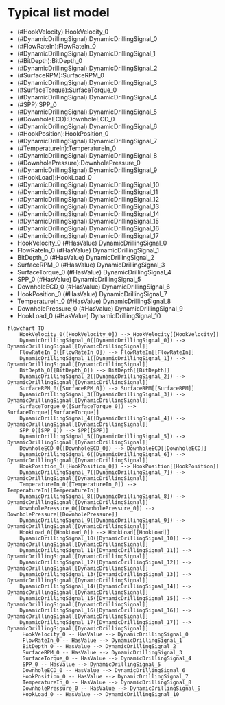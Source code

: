 # Typical list model
- (#HookVelocity):HookVelocity_0
- (#DynamicDrillingSignal):DynamicDrillingSignal_0
- (#FlowRateIn):FlowRateIn_0
- (#DynamicDrillingSignal):DynamicDrillingSignal_1
- (#BitDepth):BitDepth_0
- (#DynamicDrillingSignal):DynamicDrillingSignal_2
- (#SurfaceRPM):SurfaceRPM_0
- (#DynamicDrillingSignal):DynamicDrillingSignal_3
- (#SurfaceTorque):SurfaceTorque_0
- (#DynamicDrillingSignal):DynamicDrillingSignal_4
- (#SPP):SPP_0
- (#DynamicDrillingSignal):DynamicDrillingSignal_5
- (#DownholeECD):DownholeECD_0
- (#DynamicDrillingSignal):DynamicDrillingSignal_6
- (#HookPosition):HookPosition_0
- (#DynamicDrillingSignal):DynamicDrillingSignal_7
- (#TemperatureIn):TemperatureIn_0
- (#DynamicDrillingSignal):DynamicDrillingSignal_8
- (#DownholePressure):DownholePressure_0
- (#DynamicDrillingSignal):DynamicDrillingSignal_9
- (#HookLoad):HookLoad_0
- (#DynamicDrillingSignal):DynamicDrillingSignal_10
- (#DynamicDrillingSignal):DynamicDrillingSignal_11
- (#DynamicDrillingSignal):DynamicDrillingSignal_12
- (#DynamicDrillingSignal):DynamicDrillingSignal_13
- (#DynamicDrillingSignal):DynamicDrillingSignal_14
- (#DynamicDrillingSignal):DynamicDrillingSignal_15
- (#DynamicDrillingSignal):DynamicDrillingSignal_16
- (#DynamicDrillingSignal):DynamicDrillingSignal_17
- HookVelocity_0 (#HasValue) DynamicDrillingSignal_0
- FlowRateIn_0 (#HasValue) DynamicDrillingSignal_1
- BitDepth_0 (#HasValue) DynamicDrillingSignal_2
- SurfaceRPM_0 (#HasValue) DynamicDrillingSignal_3
- SurfaceTorque_0 (#HasValue) DynamicDrillingSignal_4
- SPP_0 (#HasValue) DynamicDrillingSignal_5
- DownholeECD_0 (#HasValue) DynamicDrillingSignal_6
- HookPosition_0 (#HasValue) DynamicDrillingSignal_7
- TemperatureIn_0 (#HasValue) DynamicDrillingSignal_8
- DownholePressure_0 (#HasValue) DynamicDrillingSignal_9
- HookLoad_0 (#HasValue) DynamicDrillingSignal_10
```mermaid
flowchart TD
	HookVelocity_0([HookVelocity_0]) --> HookVelocity[[HookVelocity]]
	DynamicDrillingSignal_0([DynamicDrillingSignal_0]) --> DynamicDrillingSignal[[DynamicDrillingSignal]]
	FlowRateIn_0([FlowRateIn_0]) --> FlowRateIn[[FlowRateIn]]
	DynamicDrillingSignal_1([DynamicDrillingSignal_1]) --> DynamicDrillingSignal[[DynamicDrillingSignal]]
	BitDepth_0([BitDepth_0]) --> BitDepth[[BitDepth]]
	DynamicDrillingSignal_2([DynamicDrillingSignal_2]) --> DynamicDrillingSignal[[DynamicDrillingSignal]]
	SurfaceRPM_0([SurfaceRPM_0]) --> SurfaceRPM[[SurfaceRPM]]
	DynamicDrillingSignal_3([DynamicDrillingSignal_3]) --> DynamicDrillingSignal[[DynamicDrillingSignal]]
	SurfaceTorque_0([SurfaceTorque_0]) --> SurfaceTorque[[SurfaceTorque]]
	DynamicDrillingSignal_4([DynamicDrillingSignal_4]) --> DynamicDrillingSignal[[DynamicDrillingSignal]]
	SPP_0([SPP_0]) --> SPP[[SPP]]
	DynamicDrillingSignal_5([DynamicDrillingSignal_5]) --> DynamicDrillingSignal[[DynamicDrillingSignal]]
	DownholeECD_0([DownholeECD_0]) --> DownholeECD[[DownholeECD]]
	DynamicDrillingSignal_6([DynamicDrillingSignal_6]) --> DynamicDrillingSignal[[DynamicDrillingSignal]]
	HookPosition_0([HookPosition_0]) --> HookPosition[[HookPosition]]
	DynamicDrillingSignal_7([DynamicDrillingSignal_7]) --> DynamicDrillingSignal[[DynamicDrillingSignal]]
	TemperatureIn_0([TemperatureIn_0]) --> TemperatureIn[[TemperatureIn]]
	DynamicDrillingSignal_8([DynamicDrillingSignal_8]) --> DynamicDrillingSignal[[DynamicDrillingSignal]]
	DownholePressure_0([DownholePressure_0]) --> DownholePressure[[DownholePressure]]
	DynamicDrillingSignal_9([DynamicDrillingSignal_9]) --> DynamicDrillingSignal[[DynamicDrillingSignal]]
	HookLoad_0([HookLoad_0]) --> HookLoad[[HookLoad]]
	DynamicDrillingSignal_10([DynamicDrillingSignal_10]) --> DynamicDrillingSignal[[DynamicDrillingSignal]]
	DynamicDrillingSignal_11([DynamicDrillingSignal_11]) --> DynamicDrillingSignal[[DynamicDrillingSignal]]
	DynamicDrillingSignal_12([DynamicDrillingSignal_12]) --> DynamicDrillingSignal[[DynamicDrillingSignal]]
	DynamicDrillingSignal_13([DynamicDrillingSignal_13]) --> DynamicDrillingSignal[[DynamicDrillingSignal]]
	DynamicDrillingSignal_14([DynamicDrillingSignal_14]) --> DynamicDrillingSignal[[DynamicDrillingSignal]]
	DynamicDrillingSignal_15([DynamicDrillingSignal_15]) --> DynamicDrillingSignal[[DynamicDrillingSignal]]
	DynamicDrillingSignal_16([DynamicDrillingSignal_16]) --> DynamicDrillingSignal[[DynamicDrillingSignal]]
	DynamicDrillingSignal_17([DynamicDrillingSignal_17]) --> DynamicDrillingSignal[[DynamicDrillingSignal]]
	 HookVelocity_0 -- HasValue --> DynamicDrillingSignal_0 
	 FlowRateIn_0 -- HasValue --> DynamicDrillingSignal_1 
	 BitDepth_0 -- HasValue --> DynamicDrillingSignal_2 
	 SurfaceRPM_0 -- HasValue --> DynamicDrillingSignal_3 
	 SurfaceTorque_0 -- HasValue --> DynamicDrillingSignal_4 
	 SPP_0 -- HasValue --> DynamicDrillingSignal_5 
	 DownholeECD_0 -- HasValue --> DynamicDrillingSignal_6 
	 HookPosition_0 -- HasValue --> DynamicDrillingSignal_7 
	 TemperatureIn_0 -- HasValue --> DynamicDrillingSignal_8 
	 DownholePressure_0 -- HasValue --> DynamicDrillingSignal_9 
	 HookLoad_0 -- HasValue --> DynamicDrillingSignal_10 
```
